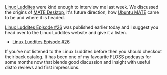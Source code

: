 <!-- 
.. title: MATE interview with Linux Luddites
.. slug: mate-interview-with-linux-luddites
.. date: 2014-10-13 18:55:32 UTC
.. tags: MATE,Ubuntu MATE,Linux Luddites,interview
.. link: http://linuxluddites.com/shows/episode-26/
.. description: 
.. type: text
.. author: Martin Wimpress
-->

[Linux Luddites](http://linuxluddites.com) were kind enough to interview 
me last week. We discussed the origins of [MATE Desktop](http://mate-desktop.org),
it's future direction, how [Ubuntu MATE](https://ubuntu-mate.org) came to
be and where it is headed.

[Linux Luddites Episode #26](http://linuxluddites.com/shows/episode-26/)
was published earlier today and I suggest you head over to the Linux Luddites
website and give it a listen.

  * [Linux Luddites Episode #26](http://linuxluddites.com/shows/episode-26/)

If you've not listened to the Linux Luddites before then you should checkout
their back catalog. It has been one of my favourite FLOSS podcasts for some
months now that blends good discussion and insight with useful distro reviews
and first impressions. 
